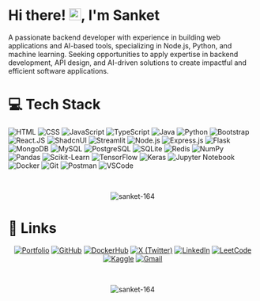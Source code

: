 <!-- <p align="center">
  <img height="100" src="https://readme-typing-svg.herokuapp.com?font=Roboto&size=25&color=777777&center=true&vCenter=true&lines=🖧+Backend+Development;🤖+Machine+Learning;🧑🏻‍💻+Learning+New+Tech;" alt="Typing SVG">
</p> -->

<h1>Hi there! <img src="https://media.giphy.com/media/hvRJCLFzcasrR4ia7z/giphy.gif" width="24px" height="24px">, I'm Sanket</h1>
A passionate backend developer with experience in building web applications and AI-based tools, specializing in Node.js, Python, and machine learning. Seeking opportunities to apply expertise in backend development, API design, and AI-driven solutions to create impactful and efficient software applications.

# 💻 Tech Stack
  
![HTML](https://img.shields.io/badge/HTML-E34F26?style=for-the-badge&logo=html5&logoColor=white)
![CSS](https://img.shields.io/badge/CSS-1572B6?style=for-the-badge&logo=css&logoColor=white)
![JavaScript](https://img.shields.io/badge/JavaScript-323330?style=for-the-badge&logo=javascript&logoColor=F7DF1E)
![TypeScript](https://img.shields.io/badge/TypeScript-3178C6?style=for-the-badge&logo=typescript&logoColor=white)
![Java](https://custom-icon-badges.demolab.com/badge/Java-ED8B00?logo=java&logoColor=fff&style=for-the-badge)
![Python](https://img.shields.io/badge/Python-3776AB?style=for-the-badge&logo=python&logoColor=white)
![Bootstrap](https://img.shields.io/badge/Bootstrap-7952B3?style=for-the-badge&logo=bootstrap&logoColor=white)
![React.JS](https://img.shields.io/badge/React-20232A?style=for-the-badge&logo=react&logoColor=61DAFB)
![ShadcnUI](https://img.shields.io/badge/ShadcnUI-000000?style=for-the-badge&logo=shadcnui&logoColor=white)
![Streamlit](https://img.shields.io/badge/Streamlit-FF4B4B?style=for-the-badge&logo=streamlit&logoColor=white)
![Node.js](https://img.shields.io/badge/Node-5FA04E?style=for-the-badge&logo=node.js&logoColor=FFFFFF)
![Express.js](https://img.shields.io/badge/Express-000000?style=for-the-badge&logo=express&logoColor=FFFFFF)
![Flask](https://img.shields.io/badge/Flask-000000?style=for-the-badge&logo=flask&logoColor=white)
![MongoDB](https://img.shields.io/badge/MongoDB-47A248?style=for-the-badge&logo=mongodb&logoColor=white)
![MySQL](https://img.shields.io/badge/MySQL-4479A1?style=for-the-badge&logo=mysql&logoColor=white)
![PostgreSQL](https://img.shields.io/badge/PostgreSQL-316192?style=for-the-badge&logo=postgresql&logoColor=white)
![SQLite](https://img.shields.io/badge/SQLite-0F8D4C?style=for-the-badge&logo=sqlite&logoColor=white)
![Redis](https://img.shields.io/badge/Redis-DC382D?style=for-the-badge&logo=redis&logoColor=white)
![NumPy](https://img.shields.io/badge/NumPy-013243?style=for-the-badge&logo=numpy&logoColor=white)
![Pandas](https://img.shields.io/badge/Pandas-150458?style=for-the-badge&logo=pandas&logoColor=white)
![Scikit-Learn](https://img.shields.io/badge/Scikit_Learn-F7931E?style=for-the-badge&logo=scikit-learn&logoColor=white)
![TensorFlow](https://img.shields.io/badge/TensorFlow-FF6F00?style=for-the-badge&logo=tensorflow&logoColor=white)
![Keras](https://img.shields.io/badge/Keras-D00000?style=for-the-badge&logo=keras&logoColor=white)
![Jupyter Notebook](https://img.shields.io/badge/Jupyter-FA0F00?style=for-the-badge&logo=jupyter&logoColor=white)
![Docker](https://img.shields.io/badge/Docker-2CA5E0?style=for-the-badge&logo=docker&logoColor=white)
![Git](https://img.shields.io/badge/Git-F05032?style=for-the-badge&logo=git&logoColor=white)
![Postman](https://img.shields.io/badge/Postman-FF6C37?style=for-the-badge&logo=postman&logoColor=white)
![VSCode](https://img.shields.io/badge/VSCode-0078D4?style=for-the-badge&logo=visual-studio-code&logoColor=white)

<br />
<p align="center"><img align="center" src="https://github-readme-stats.vercel.app/api/top-langs?username=sanket-164&show_icons=true&locale=en&layout=compact" alt="sanket-164" /></p>

# 🔗 Links
<div align="center">
    
[![Portfolio](https://img.shields.io/badge/Portfolio-FF004F?style=for-the-badge&logo=Google-chrome&logoColor=white)](https://www.ssanket.tech)
[![GitHub](https://img.shields.io/badge/GitHub-181717?style=for-the-badge&logo=github&logoColor=white)](https://github.com/sanket-164)
[![DockerHub](https://img.shields.io/badge/DockerHub-2496ED?style=for-the-badge&logo=docker&logoColor=white)](https://hub.docker.com/u/sanket164)
[![X (Twitter)](https://img.shields.io/badge/X(Twitter)-000000?style=for-the-badge&logo=x&logoColor=white)](https://x.com/sanket_164)
[![LinkedIn](https://custom-icon-badges.demolab.com/badge/LinkedIn-0A66C2?logo=linkedin-white&logoColor=fff&style=for-the-badge)](https://linkedin.com/in/sanketsadadiya)
[![LeetCode](https://img.shields.io/badge/LeetCode-F7941E?style=for-the-badge&logo=leetcode&logoColor=white)](https://www.leetcode.com/sanket_164)
[![Kaggle](https://img.shields.io/badge/Kaggle-20BEFF?style=for-the-badge&logo=kaggle&logoColor=white)](https://www.kaggle.com/sanketsadadiya)
[![Gmail](https://img.shields.io/badge/Gmail-DB4437?style=for-the-badge&logo=gmail&logoColor=white)](mailto:sanketsadadiya53@gmail.com)

</div>

<br />
<p align="center"> <img src="https://komarev.com/ghpvc/?username=sanket-164&label=Profile%20views&color=0e75b6&style=flat" alt="sanket-164" /> </p>
<br />
